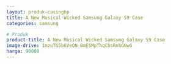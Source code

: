 ```yaml
---
layout: produk-casinghp
title: A New Musical Wicked Samsung Galaxy S9 Case
categories: samsung

# Produk
product-title: A New Musical Wicked Samsung Galaxy S9 Case
image-drive: 1mzuTG5b6VeQN_BmESMpThqChsRnhGNwG
harga: 90000
---
```

